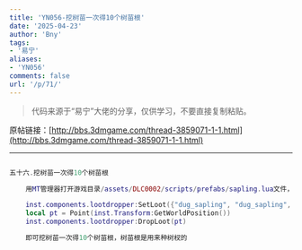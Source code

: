 ```yaml
---
title: 'YN056-挖树苗一次得10个树苗根'
date: '2025-04-23'
author: 'Bny'
tags:
- '易宁'
aliases:
- 'YN056'
comments: false
url: '/p/71/'
---
```


> 代码来源于“易宁”大佬的分享，仅供学习，不要直接复制粘贴。

原帖链接：[http://bbs.3dmgame.com/thread-3859071-1-1.html](http://bbs.3dmgame.com/thread-3859071-1-1.html)

---

```lua  

五十六.挖树苗一次得10个树苗根

	用MT管理器打开游戏目录/assets/DLC0002/scripts/prefabs/sapling.lua文件，在inst:Remove()的下一行插入以下内容：

	inst.components.lootdropper:SetLoot({"dug_sapling", "dug_sapling", "dug_sapling", "dug_sapling", "dug_sapling", "dug_sapling", "dug_sapling", "dug_sapling", "dug_sapling"})
	local pt = Point(inst.Transform:GetWorldPosition())
	inst.components.lootdropper:DropLoot(pt)

	即可挖树苗一次得10个树苗根，树苗根是用来种树杈的

```  

